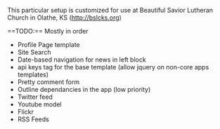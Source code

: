 This particular setup is customized for use at Beautiful Savior Lutheran Church in Olathe, KS (http://bslcks.org)

==TODO:==
Mostly in order
* Profile Page template
* Site Search
* Date-based navigation for news in left block
* api keys tag for the base template (allow jquery on non-core apps templates)
* Pretty comment form
* Outline dependancies in the app (low priority)
* Twitter feed
* Youtube model
* Flickr
* RSS Feeds

